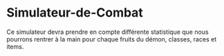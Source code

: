 # Simulateur-de-Combat
Ce simulateur devra prendre en compte différente statistique que nous pourrons rentrer à la main pour chaque fruits du démon, classes, races et items.
